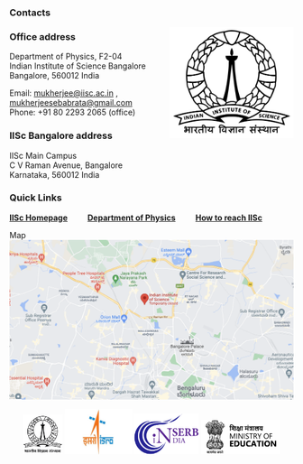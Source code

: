 ### Contacts

<a href="http://www.physics.iisc.ernet.in" target="_blank"><img align="right" src="imageN/iisc-logo.png" width="220"/></a> 

### Office address

Department of Physics, F2-04 <br />
Indian Institute of Science Bangalore <br />
Bangalore, 560012 India <br />

Email: mukherjee@iisc.ac.in ,
mukherjeesebabrata@gmail.com <br />
Phone: +91 80 2293 2065 (office)

### IISc Bangalore address

IISc Main Campus <br />
C V Raman Avenue, Bangalore <br />
Karnataka, 560012 India 

### Quick Links

<a href="https://iisc.ac.in/" target="_blank">**IISc Homepage**</a>&nbsp;&nbsp;&nbsp;&nbsp;&nbsp;&nbsp;&nbsp;&nbsp;
<a href="http://www.physics.iisc.ac.in/" target="_blank">**Department of Physics**</a>&nbsp;&nbsp;&nbsp;&nbsp;&nbsp;&nbsp;&nbsp;&nbsp;
<a href="https://iisc.ac.in/about/general-information/how-to-reach-iisc/" target="_blank">**How to reach IISc**</a>&nbsp;&nbsp;&nbsp;&nbsp;&nbsp;&nbsp;&nbsp;&nbsp;

Map<br />
<a href="https://www.google.co.in/maps/place/Indian+Institute+of+Science/@13.0218597,77.5649536,17z/data=!3m1!4b1!4m5!3m4!1s0x3bae17d757d11bfb:0x3fc1cd64d345c13f!8m2!3d13.0218597!4d77.5671423?hl=en-GB" target="_blank"><img src="imageN/map2.png" width="750"/></a>



<p align="center">
<a href="https://iisc.ac.in/" target="_blank"><img src="imageN/Funding_logo/IISc_Master_Seal_Black.jpg" width="70"/></a> 
<a href="https://www.isro.gov.in/Space_Technology_Cells.html" target="_blank"><img  src="imageN/Funding_logo/isro-logo.jpg" width="120"/></a>
<a href="https://www.serbonline.in/SERB/HomePage" target="_blank"><img  src="imageN/Funding_logo/serb_logo2.png" width="115"/></a> 
<a href="https://www.education.gov.in/higher_education" target="_blank"><img  src="imageN/Funding_logo/MoE_India_logo.png" width="140"/></a> 
</p>
